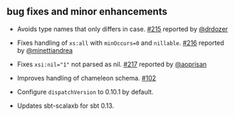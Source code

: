 ## bug fixes and minor enhancements

- Avoids type names that only differs in case. [#215][215] reported by [@drdozer][@drdozer]
- Fixes handling of `xs:all` with `minOccurs=0` and `nillable`. [#216][216] reported by [@minettiandrea][@minettiandrea]
- Fixes `xsi:nil="1"` not parsed as nil. [#217][217] reported by [@aoprisan][@aoprisan]
- Improves handling of chameleon schema. [#102][102]
- Configure `dispatchVersion` to 0.10.1 by default.
- Updates sbt-scalaxb for sbt 0.13.

  [102]: https://github.com/eed3si9n/scalaxb/issues/102
  [215]: https://github.com/eed3si9n/scalaxb/issues/215
  [216]: https://github.com/eed3si9n/scalaxb/issues/216
  [217]: https://github.com/eed3si9n/scalaxb/issues/217
  [@minettiandrea]: https://github.com/minettiandrea
  [@aoprisan]: https://github.com/aoprisan
  [@drdozer]: https://github.com/drdozer
